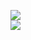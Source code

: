 [![](https://img.shields.io/badge/Made%20With-Github%20Spray-lightgrey.svg?style=for-the-badge&logo=github)](https://github.com/Annihil/github-spray#1180)  
[![](https://i.imgur.com/2DrTn0Z.gif)](https://github.com/Annihil/github-spray)
